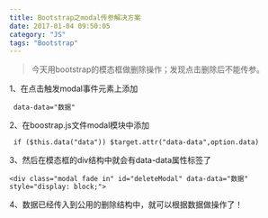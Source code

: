 ```yaml
---
title: Bootstrap之modal传参解决方案
date: 2017-01-04 09:50:05
category: "JS"
tags: "Bootstrap"
---
```

> 今天用bootstrap的模态框做删除操作；发现点击删除后不能传参。

1、在点击触发modal事件元素上添加
```
 data-data="数据"
```

2、在boostrap.js文件modal模块中添加
```
 if ($this.data("data")) $target.attr("data-data",option.data)
```
3、然后在模态框的div结构中就会有data-data属性标签了
```
<div class="modal fade in" id="deleteModal" data-data="数据" style="display: block;">
```
4、数据已经传入到公用的删除结构中，就可以根据数据做操作了！
